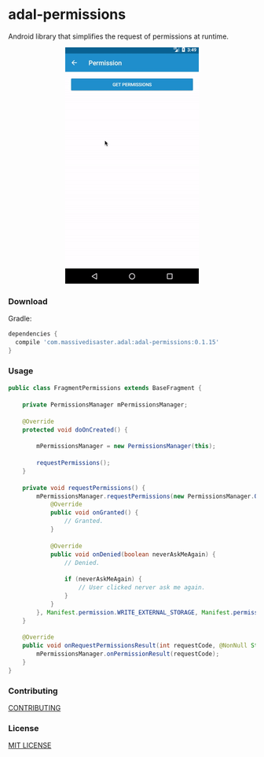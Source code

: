 # adal-permissions
Android library that simplifies the request of permissions at runtime.

<div align="center">
  <img src="art/adal-permissions.gif" />
</div>


### Download
Gradle:

```gradle
dependencies {
  compile 'com.massivedisaster.adal:adal-permissions:0.1.15'
}
```

### Usage
```java
public class FragmentPermissions extends BaseFragment {

    private PermissionsManager mPermissionsManager;

    @Override
    protected void doOnCreated() {
      
        mPermissionsManager = new PermissionsManager(this);

        requestPermissions();
    }

    private void requestPermissions() {
        mPermissionsManager.requestPermissions(new PermissionsManager.OnPermissionsListener() {
            @Override
            public void onGranted() {
                // Granted.
            }

            @Override
            public void onDenied(boolean neverAskMeAgain) {
                // Denied.

                if (neverAskMeAgain) {
                    // User clicked nerver ask me again.
                }
            }
        }, Manifest.permission.WRITE_EXTERNAL_STORAGE, Manifest.permission.WRITE_CALENDAR);
    }

    @Override
    public void onRequestPermissionsResult(int requestCode, @NonNull String[] permissions, @NonNull int[] grantResults) {
        mPermissionsManager.onPermissionResult(requestCode);
    }
}

```
### Contributing
[CONTRIBUTING](../CONTRIBUTING.md)

### License
[MIT LICENSE](../LICENSE.md)
